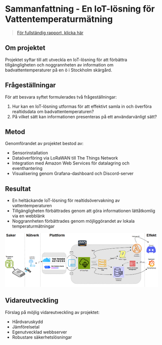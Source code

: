 # Sammanfattning - En IoT-lösning för Vattentemperaturmätning

> [För fullständig rapport, klicka här](https://github.com/mmyrberg/AquaTherm-monitoring-system/Examensarbete-Rapport-MartinMyrberg.pdf)

## Om projektet
Projektet syftar till att utveckla en IoT-lösning för att förbättra tillgängligheten och noggrannheten av information om badvattentemperaturer på en ö i Stockholm skärgård.

## Frågeställningar
För att besvara syftet formulerades två frågeställningar:
1. Hur kan en IoT-lösning utformas för att effektivt samla in och överföra realtidsdata om 
badvattentemperaturen?
2.  På vilket sätt kan informationen presenteras på ett användarvänligt sätt?

## Metod
Genomförandet av projektet bestod av:
- Sensorinstallation
- Dataöverföring via LoRaWAN till The Things Network
- Integration med Amazon Web Services för datalagring och eventhantering
- Visualisering genom Grafana-dashboard och Discord-server

## Resultat
- En heltäckande IoT-lösning för realtidsövervakning av vattentemperaturen
- Tillgängligheten förbättrades genom att göra informationen lättåtkomlig via en webblänk
- Noggrannheten förbättrades genom möjliggörandet av lokala temperaturmätningar

![IoT-arkitektur](https://github.com/mmyrberg/AquaTherm-monitoring-system/blob/main/Images/Arkitektur.png)

## Vidareutveckling
Förslag på möjlig vidareutveckling av projektet:
- Hårdvaruskydd
- Jämförelsetal
- Egenutvecklad webbserver
- Robustare säkerhetslösningar